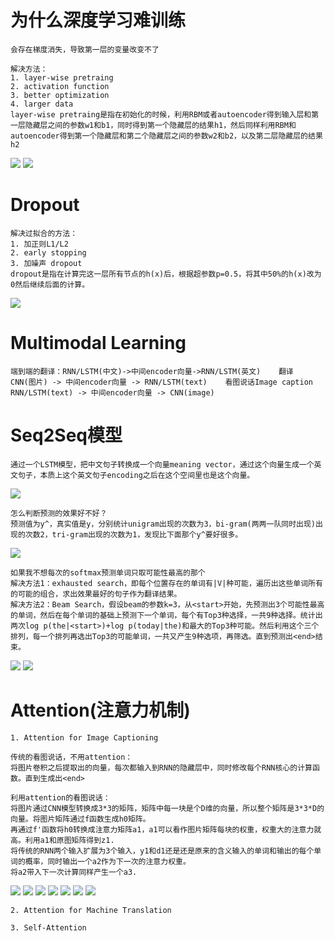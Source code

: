# 为什么深度学习难训练
```
会存在梯度消失，导致第一层的变量改变不了

解决方法：
1. layer-wise pretraing
2. activation function
3. better optimization
4. larger data
layer-wise pretraing是指在初始化的时候，利用RBM或者autoencoder得到输入层和第一层隐藏层之间的参数w1和b1，同时得到第一个隐藏层的结果h1，然后同样利用RBM和autoencoder得到第一个隐藏层和第二个隐藏层之间的参数w2和b2，以及第二层隐藏层的结果h2
```
![](https://github.com/f1rstb100d/greedy/blob/master/jpg/Deep%20Learning%20hard%20to%20train.jpg)
![](https://github.com/f1rstb100d/greedy/blob/master/jpg/layer-wise%20pretraing.jpg)

# Dropout
```
解决过拟合的方法：
1. 加正则L1/L2
2. early stopping
3. 加噪声 dropout
dropout是指在计算完这一层所有节点的h(x)后，根据超参数p=0.5，将其中50%的h(x)改为0然后继续后面的计算。
```
![](https://github.com/f1rstb100d/greedy/blob/master/jpg/Dropout.jpg)

# Multimodal Learning
```
端到端的翻译：RNN/LSTM(中文)->中间encoder向量->RNN/LSTM(英文)    翻译
CNN(图片) -> 中间encoder向量 -> RNN/LSTM(text)    看图说话Image caption
RNN/LSTM(text) -> 中间encoder向量 -> CNN(image)
```

# Seq2Seq模型
```
通过一个LSTM模型，把中文句子转换成一个向量meaning vector，通过这个向量生成一个英文句子，本质上这个英文句子encoding之后在这个空间里也是这个向量。
```
![](https://github.com/f1rstb100d/greedy/blob/master/jpg/Seq2Seq%20model.jpg)

```
怎么判断预测的效果好不好？
预测值为y^，真实值是y，分别统计unigram出现的次数为3，bi-gram(两两一队同时出现)出现的次数2，tri-gram出现的次数为1，发现比下面那个y^要好很多。
```
![](https://github.com/f1rstb100d/greedy/blob/master/jpg/Seq2Seq%E6%95%88%E6%9E%9C%E5%88%A4%E5%88%AB.jpg)

```
如果我不想每次的softmax预测单词只取可能性最高的那个
解决方法1：exhausted search，即每个位置存在的单词有|V|种可能，遍历出这些单词所有的可能的组合，求出效果最好的句子作为翻译结果。
解决方法2：Beam Search，假设beam的参数k=3，从<start>开始，先预测出3个可能性最高的单词，然后在每个单词的基础上预测下一个单词，每个有Top3种选择，一共9种选择。统计出两次log p(the|<start>)+log p(today|the)和最大的Top3种可能。然后利用这个三个排列，每一个排列再选出Top3的可能单词，一共又产生9种选项，再筛选。直到预测出<end>结束。
```
![](https://github.com/f1rstb100d/greedy/blob/master/jpg/Exhaustic%20Search.jpg)
![](https://github.com/f1rstb100d/greedy/blob/master/jpg/Beam%20Search.jpg)

# Attention(注意力机制)
```
1. Attention for Image Captioning

传统的看图说话，不用attention：
将图片卷积之后提取出的向量，每次都输入到RNN的隐藏层中，同时修改每个RNN核心的计算函数。直到生成出<end>

利用attention的看图说话：
将图片通过CNN模型转换成3*3的矩阵，矩阵中每一块是个D维的向量，所以整个矩阵是3*3*D的向量。将图片矩阵通过f函数生成h0矩阵。
再通过f'函数将h0转换成注意力矩阵a1，a1可以看作图片矩阵每块的权重，权重大的注意力就高。利用a1和原图矩阵得到z1.
将传统的RNN两个输入扩展为3个输入，y1和d1还是还是原来的含义输入的单词和输出的每个单词的概率，同时输出一个a2作为下一次的注意力权重。
将a2带入下一次计算同样产生一个a3.
```
![](https://github.com/f1rstb100d/greedy/blob/master/jpg/%E7%9C%8B%E5%9B%BE%E8%AF%B4%E8%AF%9D1.jpg)
![](https://github.com/f1rstb100d/greedy/blob/master/jpg/%E7%9C%8B%E5%9B%BE%E8%AF%B4%E8%AF%9D2.jpg)
![](https://github.com/f1rstb100d/greedy/blob/master/jpg/%E7%9C%8B%E5%9B%BE%E8%AF%B4%E8%AF%9D3.jpg)
![](https://github.com/f1rstb100d/greedy/blob/master/jpg/%E7%9C%8B%E5%9B%BE%E8%AF%B4%E8%AF%9D4.jpg)
![](https://github.com/f1rstb100d/greedy/blob/master/jpg/%E7%9C%8B%E5%9B%BE%E8%AF%B4%E8%AF%9D5.jpg)
![](https://github.com/f1rstb100d/greedy/blob/master/jpg/%E7%9C%8B%E5%9B%BE%E8%AF%B4%E8%AF%9D6.jpg)
![](https://github.com/f1rstb100d/greedy/blob/master/jpg/%E7%9C%8B%E5%9B%BE%E8%AF%B4%E8%AF%9D7.jpg)

```
2. Attention for Machine Translation
```
```
3. Self-Attention
```